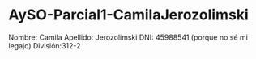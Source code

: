 # AySO-Parcial1-CamilaJerozolimski
Nombre: Camila 
Apellido: Jerozolimski
DNI: 45988541 (porque no sé mi legajo)
División:312-2
